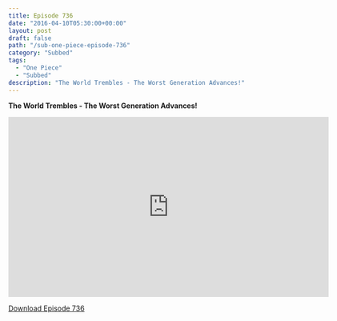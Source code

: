 ```yaml
---
title: Episode 736
date: "2016-04-10T05:30:00+00:00"
layout: post
draft: false
path: "/sub-one-piece-episode-736"
category: "Subbed"
tags:
  - "One Piece"
  - "Subbed"
description: "The World Trembles - The Worst Generation Advances!"
---
```


**The World Trembles - The Worst Generation Advances!**

<iframe width="640" height="360" src="https://www.rapidvideo.com/e/G6FRPGNSKQ" frameborder="0" marginwidth=0 marginheight=0 scrolling=no allowfullscreen></iframe>

<a href="http://ouo.io/qs/eCodkFEQ?s=https://rapidvid.to/d/https://www.rapidvideo.com/e/G6FRPGNSKQ">Download Episode 736</a>
